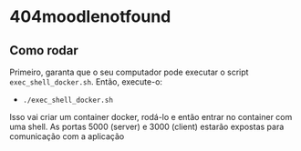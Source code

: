 # 404moodlenotfound

## Como rodar

Primeiro, garanta que o seu computador pode executar o script `exec_shell_docker.sh`. Então, execute-o:
- `./exec_shell_docker.sh`

Isso vai criar um container docker, rodá-lo e então entrar no container com uma shell. As portas 5000 (server) e 3000 (client) estarão expostas para comunicação com a aplicação
